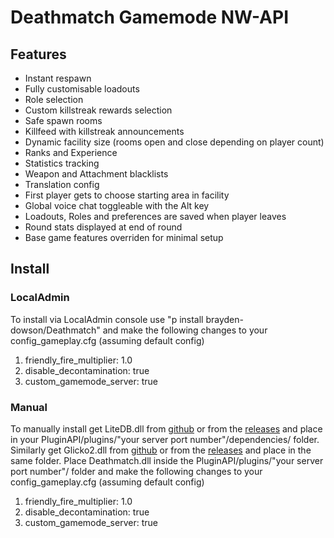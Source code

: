 # Deathmatch Gamemode NW-API
## Features
- Instant respawn
- Fully customisable loadouts
- Role selection
- Custom killstreak rewards selection
- Safe spawn rooms
- Killfeed with killstreak announcements
- Dynamic facility size (rooms open and close depending on player count)
- Ranks and Experience
- Statistics tracking
- Weapon and Attachment blacklists
- Translation config
- First player gets to choose starting area in facility
- Global voice chat toggleable with the Alt key
- Loadouts, Roles and preferences are saved when player leaves
- Round stats displayed at end of round
- Base game features overriden for minimal setup

## Install
### LocalAdmin
To install via LocalAdmin console use "p install brayden-dowson/Deathmatch" and make the following changes to your config_gameplay.cfg (assuming default config)
1. friendly_fire_multiplier: 1.0
2. disable_decontamination: true
3. custom_gamemode_server: true

### Manual
To manually install get LiteDB.dll from [github](https://github.com/mbdavid/LiteDB) or from the [releases](https://github.com/brayden-dowson/Deathmatch/releases) and place in your PluginAPI/plugins/"your server port number"/dependencies/ folder. Similarly get Glicko2.dll from [github](https://github.com/ikhanage/Glicko2) or from the [releases](https://github.com/brayden-dowson/Deathmatch/releases) and place in the same folder. Place Deathmatch.dll inside the PluginAPI/plugins/"your server port number"/ folder and make the following changes to your config_gameplay.cfg (assuming default config)
1. friendly_fire_multiplier: 1.0
2. disable_decontamination: true
3. custom_gamemode_server: true

